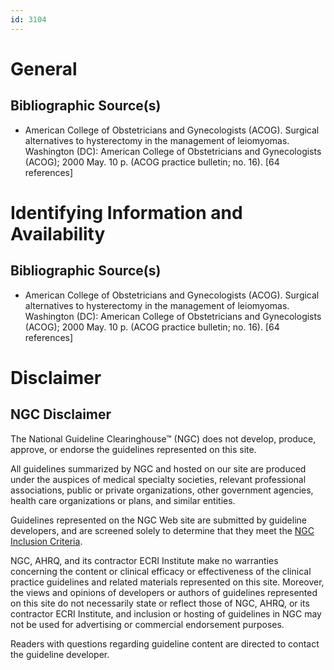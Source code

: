 ```yaml
---
id: 3104
---
```


# General

## Bibliographic Source(s)

- American College of Obstetricians and Gynecologists (ACOG). Surgical alternatives to hysterectomy in the management of leiomyomas. Washington (DC): American College of Obstetricians and Gynecologists (ACOG); 2000 May. 10 p. (ACOG practice bulletin; no. 16). [64 references]

# Identifying Information and Availability

## Bibliographic Source(s)

- American College of Obstetricians and Gynecologists (ACOG). Surgical alternatives to hysterectomy in the management of leiomyomas. Washington (DC): American College of Obstetricians and Gynecologists (ACOG); 2000 May. 10 p. (ACOG practice bulletin; no. 16). [64 references]

# Disclaimer

## NGC Disclaimer

The National Guideline Clearinghouse™ (NGC) does not develop, produce, approve, or endorse the guidelines represented on this site.

All guidelines summarized by NGC and hosted on our site are produced under the auspices of medical specialty societies, relevant professional associations, public or private organizations, other government agencies, health care organizations or plans, and similar entities.

Guidelines represented on the NGC Web site are submitted by guideline developers, and are screened solely to determine that they meet the [NGC Inclusion Criteria](/help-and-about/summaries/inclusion-criteria).

NGC, AHRQ, and its contractor ECRI Institute make no warranties concerning the content or clinical efficacy or effectiveness of the clinical practice guidelines and related materials represented on this site. Moreover, the views and opinions of developers or authors of guidelines represented on this site do not necessarily state or reflect those of NGC, AHRQ, or its contractor ECRI Institute, and inclusion or hosting of guidelines in NGC may not be used for advertising or commercial endorsement purposes.

Readers with questions regarding guideline content are directed to contact the guideline developer.

